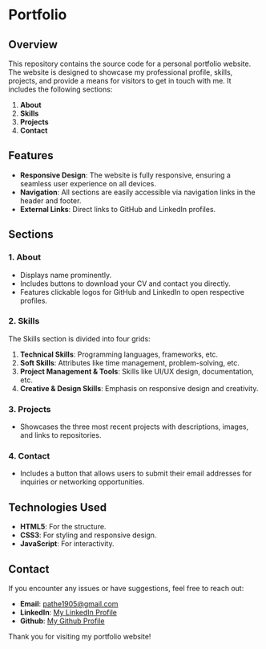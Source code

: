 # Portfolio

## Overview

This repository contains the source code for a personal portfolio website. The website is designed to showcase my professional profile, skills, projects, and provide a means for visitors to get in touch with me. It includes the following sections:

1. **About**
2. **Skills**
3. **Projects**
4. **Contact**

## Features

- **Responsive Design**: The website is fully responsive, ensuring a seamless user experience on all devices.
- **Navigation**: All sections are easily accessible via navigation links in the header and footer.
- **External Links**: Direct links to GitHub and LinkedIn profiles.

## Sections

### 1. About

- Displays name prominently.
- Includes buttons to download your CV and contact you directly.
- Features clickable logos for GitHub and LinkedIn to open respective profiles.

### 2. Skills

The Skills section is divided into four grids:

1. **Technical Skills**: Programming languages, frameworks, etc.
2. **Soft Skills**: Attributes like time management, problem-solving, etc.
3. **Project Management & Tools**: Skills like UI/UX design, documentation, etc.
4. **Creative & Design Skills**: Emphasis on responsive design and creativity.

### 3. Projects

- Showcases the three most recent projects with descriptions, images, and links to repositories.

### 4. Contact

- Includes a button that allows users to submit their email addresses for inquiries or networking opportunities.

## Technologies Used

- **HTML5**: For the structure.
- **CSS3**: For styling and responsive design.
- **JavaScript**: For interactivity.

## Contact

If you encounter any issues or have suggestions, feel free to reach out:

- **Email**: pathe1905@gmail.com
- **LinkedIn**: [My LinkedIn Profile](www.linkedin.com/in/hetvi-patel-custom)
- **Github**: [My Github Profile](https://github.com/HetviPatel1905)

Thank you for visiting my portfolio website!
